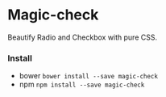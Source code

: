 # Magic-check

Beautify Radio and Checkbox with pure CSS.


### Install

* bower `bower install --save magic-check`
* npm `npm install --save magic-check`
